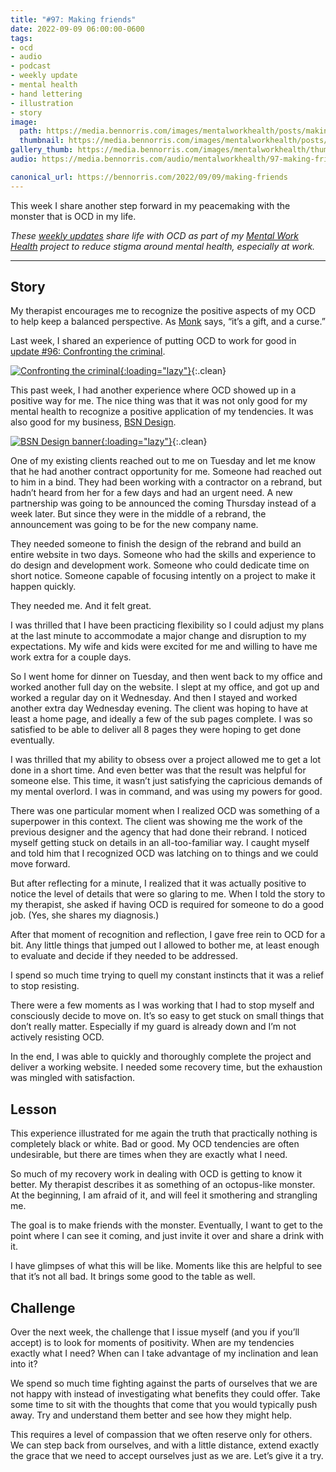 ```yaml
---
title: "#97: Making friends"
date: 2022-09-09 06:00:00-0600
tags:
- ocd
- audio
- podcast
- weekly update
- mental health
- hand lettering
- illustration
- story
image: 
  path: https://media.bennorris.com/images/mentalworkhealth/posts/making-friends.jpg
  thumbnail: https://media.bennorris.com/images/mentalworkhealth/posts/thumbnails/making-friends.jpg
gallery_thumb: https://media.bennorris.com/images/mentalworkhealth/thumbs/making-friends.jpg
audio: https://media.bennorris.com/audio/mentalworkhealth/97-making-friends.mp3

canonical_url: https://bennorris.com/2022/09/09/making-friends
---
```



This week I share another step forward in my peacemaking with the monster that is OCD in my life.

_These [weekly updates](https://bennorris.com/tags/weekly-update/) share life with OCD as part of my [Mental Work Health](https://bennorris.com/mental-work-health) project to reduce stigma around mental health, especially at work._

<!--audio="media.bennorris.com/audio/mentalworkhealth/97-making-friends.mp3"-->

***

## Story

My therapist encourages me to recognize the positive aspects of my OCD to help keep a balanced perspective. As [Monk](https://en.m.wikipedia.org/wiki/Monk_(TV_series)) says, “it’s a gift, and a curse.”

Last week, I shared an experience of putting OCD to work for good in [update #96: Confronting the criminal](https://bennorris.com/2022/09/02/confronting-the-criminal).

[![Confronting the criminal](https://media.bennorris.com/images/mentalworkhealth/posts/confronting-the-criminal.jpeg){:loading="lazy"}](https://bennorris.com/2022/09/02/confronting-the-criminal){:.clean}

This past week, I had another experience where OCD showed up in a positive way for me. The nice thing was that it was not only good for my mental health to recognize a positive application of my tendencies. It was also good for my business, [BSN Design](https://bsn.design).

[![BSN Design banner](https://bsn.design/assets/images/banner.png){:loading="lazy"}](https://bsn.design){:.clean}

One of my existing clients reached out to me on Tuesday and let me know that he had another contract opportunity for me. Someone had reached out to him in a bind. They had been working with a contractor on a rebrand, but hadn’t heard from her for a few days and had an urgent need. A new partnership was going to be announced the coming Thursday instead of a week later. But since they were in the middle of a rebrand, the announcement was going to be for the new company name.

They needed someone to finish the design of the rebrand and build an entire website in two days. Someone who had the skills and experience to do design and development work. Someone who could dedicate time on short notice. Someone capable of focusing intently on a project to make it happen quickly.

They needed me. And it felt great.

I was thrilled that I have been practicing flexibility so I could adjust my plans at the last minute to accommodate a major change and disruption to my expectations. My wife and kids were excited for me and willing to have me work extra for a couple days.

So I went home for dinner on Tuesday, and then went back to my office and worked another full day on the website. I slept at my office, and got up and worked a regular day on it Wednesday. And then I stayed and worked another extra day Wednesday evening. The client was hoping to have at least a home page, and ideally a few of the sub pages complete. I was so satisfied to be able to deliver all 8 pages they were hoping to get done eventually.

I was thrilled that my ability to obsess over a project allowed me to get a lot done in a short time. And even better was that the result was helpful for someone else. This time, it wasn’t just satisfying the capricious demands of my mental overlord. I was in command, and was using my powers for good.

There was one particular moment when I realized OCD was something of a superpower in this context. The client was showing me the work of the previous designer and the agency that had done their rebrand. I noticed myself getting stuck on details in an all-too-familiar way. I caught myself and told him that I recognized OCD was latching on to things and we could move forward.

But after reflecting for a minute, I realized that it was actually positive to notice the level of details that were so glaring to me. When I told the story to my therapist, she asked if having OCD is required for someone to do a good job. (Yes, she shares my diagnosis.)

After that moment of recognition and reflection, I gave free rein to OCD for a bit. Any little things that jumped out I allowed to bother me, at least enough to evaluate and decide if they needed to be addressed.

I spend so much time trying to quell my constant instincts that it was a relief to stop resisting.

There were a few moments as I was working that I had to stop myself and consciously decide to move on. It’s so easy to get stuck on small things that don’t really matter. Especially if my guard is already down and I’m not actively resisting OCD.

In the end, I was able to quickly and thoroughly complete the project and deliver a working website. I needed some recovery time, but the exhaustion was mingled with satisfaction.


## Lesson

This experience illustrated for me again the truth that practically nothing is completely black or white. Bad or good. My OCD tendencies are often undesirable, but there are times when they are exactly what I need.

So much of my recovery work in dealing with OCD is getting to know it better. My therapist describes it as something of an octopus-like monster. At the beginning, I am afraid of it, and will feel it smothering and strangling me.

The goal is to make friends with the monster. Eventually, I want to get to the point where I can see it coming, and just invite it over and share a drink with it.

I have glimpses of what this will be like. Moments like this are helpful to see that it’s not all bad. It brings some good to the table as well.


## Challenge

Over the next week, the challenge that I issue myself (and you if you’ll accept) is to look for moments of positivity. When are my tendencies exactly what I need? When can I take advantage of my inclination and lean into it?

We spend so much time fighting against the parts of ourselves that we are not happy with instead of investigating what benefits they could offer. Take some time to sit with the thoughts that come that you would typically push away. Try and understand them better and see how they might help.

This requires a level of compassion that we often reserve only for others. We can step back from ourselves, and with a little distance, extend exactly the grace that we need to accept ourselves just as we are. Let’s give it a try.



